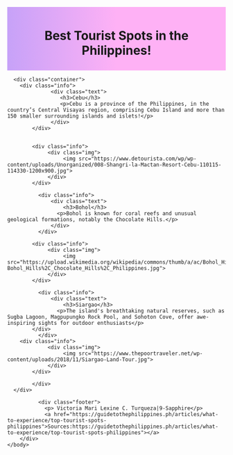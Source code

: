 <!DOCTYPE html>
<head>
	<meta charset="utf-8">
	<meta name="viewport" content="width=device-width, initial-scale=1">
	<title>PHOTO GALLERY</title>
	<link rel="stylesheet" href="external.css" />
<style>
	.header{
                text-align: center;
            	background-color: #DCD0FE;
            	background-image: linear-gradient(to right,#8F92FB -50%,#FEB1F5 50%);
                padding: 10px;
            }
  
  .info{
             width:100px
             margin-top: 40px;
             border:14px outset #FEE5F8;
             width:380px;
             background-color:#FEE5F8;
             height: 270px;
             margin: 10px;
             justify-content:center;
             flex-wrap: wrap;
             display: flex;
             align-items:center;
            box-shadow: 10px 10px 5px 0px rgba(0,0,0,0.75);
-webkit-box-shadow: 10px 10px 5px 0px rgba(0,0,0,0.75);
-moz-box-shadow: 10px 10px 5px 0px rgba(0,0,0,0.75);
            }
</style>
</head>
    <body>
    	<div class="header">
		        <center><h1>Best Tourist Spots in the Philippines!</h1></center>
		  </div>
            
      <div class="container">
        <div class="info">
		    	  <div class="text">
		    	     <h3>Cebu</h3>
		    	     <p>Cebu is a province of the Philippines, in the country’s Central Visayas region, comprising Cebu Island and more than 150 smaller surrounding islands and islets!</p>
		    	  </div>
		    </div>
		    	 
		    
		    <div class="info">
		    	 <div class="img">
		    	 	  <img src="https://www.detourista.com/wp/wp-content/uploads/Unorganized/008-Shangri-la-Mactan-Resort-Cebu-110115-114330-1200x900.jpg">
		    	 </div>
		    </div>
				
			  <div class="info">
			  	  <div class="text">
				      <h3>Bohol</h3>
		    	    <p>Bohol is known for coral reefs and unusual geological formations, notably the Chocolate Hills.</p>
		    	  </div>
			  </div>
		
		    <div class="info">
		    	 <div class="img">
		    	 	  <img src="https://upload.wikimedia.org/wikipedia/commons/thumb/a/ac/Bohol_Hills%2C_Chocolate_Hills%2C_Philippines.jpg/1200px-Bohol_Hills%2C_Chocolate_Hills%2C_Philippines.jpg">
		    	 </div>
		    </div>
      
			  <div class="info">
			  	  <div class="text">
				      <h3>Siargao</h3>
		     	    <p>The island's breathtaking natural reserves, such as Sugba Lagoon, Magpupungko Rock Pool, and Sohoton Cove, offer awe-inspiring sights for outdoor enthusiasts</p>
            </div>
			  </div>
        <div class="info">
		    	 <div class="img">
		    	 	  <img src="https://www.thepoortraveler.net/wp-content/uploads/2018/11/Siargao-Land-Tour.jpg">
		    	 </div>
		    </div>      
			  
		    </div> 
      </div>
			
			  <div class="footer">
			    <p> Victoria Mari Lexine C. Turqueza|9-Sapphire</p>
			    <a href="https://guidetothephilippines.ph/articles/what-to-experience/top-tourist-spots-philippines">Sources:https://guidetothephilippines.ph/articles/what-to-experience/top-tourist-spots-philippines"></a>
        </div>
    </body>
  </head>
</html>
